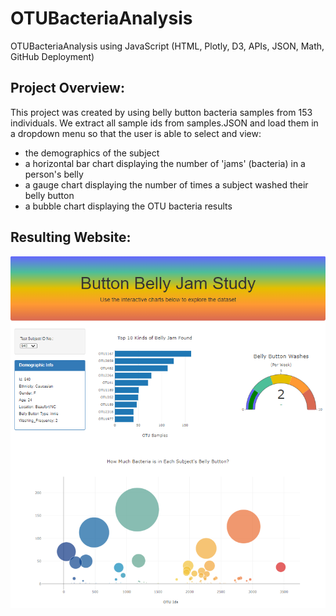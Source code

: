 # OTUBacteriaAnalysis
OTUBacteriaAnalysis using JavaScript (HTML, Plotly, D3, APIs, JSON, Math, GitHub Deployment)

## Project Overview: 
This project was created by using belly button bacteria samples from 153 individuals. We extract all sample ids from samples.JSON and load them in a dropdown menu so that the user is able to select and view:

- the demographics of the subject
- a horizontal bar chart displaying the number of 'jams' (bacteria) in a person's belly 
- a gauge chart displaying the number of times a subject washed their belly button 
- a bubble chart displaying the OTU bacteria results

## Resulting Website:

![](static/images/WebPageImage.png)

